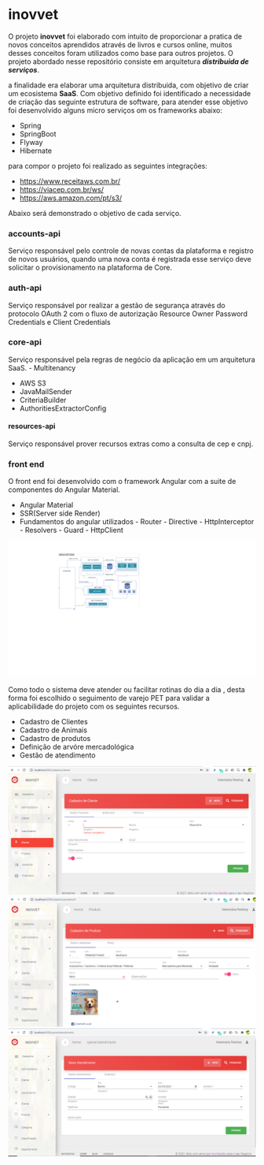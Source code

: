 # inovvet
O projeto **inovvet** foi elaborado com intuito de proporcionar a pratica de novos conceitos aprendidos através de livros e cursos online, muitos desses conceitos foram utilizados como base para outros projetos.
O projeto abordado nesse repositório consiste em arquitetura ***distribuida de serviços***.

a finalidade era elaborar uma arquitetura distribuida, com objetivo de criar um ecosistema **SaaS**.
Com objetivo definido foi identificado a necessidade de criação das seguinte estrutura de software, para atender esse objetivo foi desenvolvido alguns micro serviços om os frameworks abaixo:
 - Spring
 - SpringBoot
 - Flyway
 - Hibernate
 
 para compor o projeto foi realizado as seguintes integrações:
 -  https://www.receitaws.com.br/
 -  https://viacep.com.br/ws/
 -  https://aws.amazon.com/pt/s3/

Abaixo será demonstrado o objetivo de cada serviço.
### accounts-api

  Serviço responsável pelo controle de novas contas da plataforma e registro de novos usuários, quando uma nova conta é registrada esse serviço deve solicitar o provisionamento na plataforma de Core.
### auth-api
	
  Serviço responsável por realizar a gestão de segurança através do protocolo OAuth 2	com o fluxo de autorização Resource Owner Password Credentials e Client Credentials
### core-api
	
  Serviço responsável pela regras de negócio da aplicação em um arquitetura SaaS.
	- Multitenancy
  - AWS S3 	
  - JavaMailSender
  - CriteriaBuilder
  - AuthoritiesExtractorConfig
  
#### resources-api
	
  Serviço responsável prover recursos extras como a consulta de cep e cnpj. 
  
### front end
    
   O front end foi desenvolvido com o framework Angular com a suite de componentes do Angular Material.    
   - Angular Material
   - SSR(Server side Render)
   - Fundamentos do angular utilizados
   	- Router
   	- Directive
   	- HttpInterceptor
   	- Resolvers
   	- Guard
   	- HttpClient
    
    
  
  ![](arquitetura.png)
  
  Como todo o sistema deve atender ou facilitar rotinas do dia a dia , desta forma foi escolhido o seguimento de varejo PET para validar a aplicabilidade do projeto com os seguintes recursos.
  - Cadastro de Clientes
  - Cadastro de Animais
  - Cadastro de produtos
  - Definição de arvóre mercadológica
  - Gestão de atendimento

![](cliente.png)
![](produto.png)
![](atendimento.png)

	


